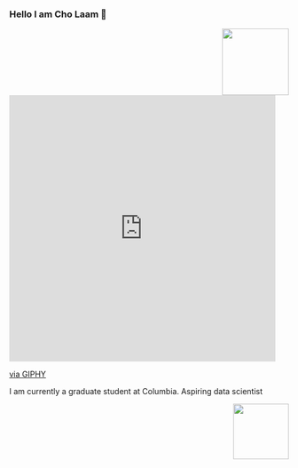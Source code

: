 ### Hello I am Cho Laam 👋

<img src="https://giphy.com/gifs/meowbox-waving-cat-meowfest-dWTi2yiBnSq1K2MkTE.gif" width="120" height="120" img align="right" />

<iframe src="https://giphy.com/embed/dWTi2yiBnSq1K2MkTE" width="480" height="480" frameBorder="0" class="giphy-embed" allowFullScreen></iframe><p><a href="https://giphy.com/gifs/meowbox-waving-cat-meowfest-dWTi2yiBnSq1K2MkTE">via GIPHY</a></p>


I am currently a graduate student at Columbia. Aspiring data scientist

<img src="https://tenor.com/view/lets-party-drunk-gif-19112944.gif" width="100" height="100" img align="right" />
